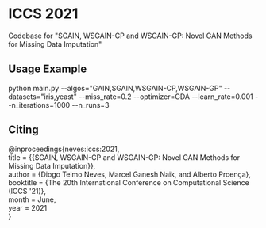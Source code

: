 # ICCS 2021
Codebase for "SGAIN, WSGAIN-CP and WSGAIN-GP: Novel GAN Methods for Missing Data Imputation"

## Usage Example
python main.py --algos="GAIN,SGAIN,WSGAIN-CP,WSGAIN-GP" --datasets="iris,yeast" --miss_rate=0.2 --optimizer=GDA --learn_rate=0.001 --n_iterations=1000 --n_runs=3

## Citing
@inproceedings{neves:iccs:2021, <br />
  title     = {{SGAIN, WSGAIN-CP and WSGAIN-GP: Novel GAN Methods for Missing Data Imputation}}, <br />
  author    = {Diogo Telmo Neves, Marcel Ganesh Naik, and Alberto Proença}, <br />
  booktitle = {The 20th International Conference on Computational Science (ICCS '21)}, <br />
   month     = June, <br />
  year      = 2021 <br />
}
